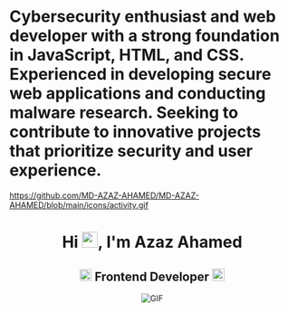 <h1>Cybersecurity enthusiast and web developer with a strong foundation in JavaScript, HTML, and CSS. Experienced in developing secure web applications and conducting malware research. Seeking to contribute to innovative projects that prioritize security and user experience.</h1>



https://github.com/MD-AZAZ-AHAMED/MD-AZAZ-AHAMED/blob/main/icons/activity.gif

<h1 align="center">Hi <img src="https://github.com/MD-AZAZ-AHAMED/MD-AZAZ-AHAMED/blob/main/icons/Hi.gif" width="28px"/>, I'm Azaz Ahamed</h1>
<h2 align="center">
  <img src="https://komarev.com/ghpvc/?username=[MD-AZAZ-AHAMED]&color=dc143c&style=for-the-badge" alt="Profile Views" style="height:21px;">
  Frontend Developer
  <a href="https://md-azaz-ahamed.github.io/portfolio_/">
    <img src="https://img.shields.io/badge/Portfolio-543DE0?style=for-the-badge&logo=About.me&logoColor=white" alt="Portfolio" style="height:22px;">
  </a>
</h2>
<div align="center">
 <img alt="GIF" src="https://media4.giphy.com/media/11KzOet1ElBDz2/giphy.gif?cid=6c09b952ufa3xxbbm0mpuadm2zaik3wjp4m9luz2ly0lyz8d&ep=v1_internal_gif_by_id&rid=giphy.gif&ct=g" />
</div>
